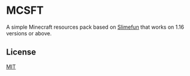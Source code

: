 # MCSFT

A simple Minecraft resources pack based on [Slimefun](https://github.com/Slimefun/Slimefun4) that works on 1.16 versions or above.

## License
[MIT](https://github.com/braydenleung-Git/MCSFT/blob/main/LICENSE)
